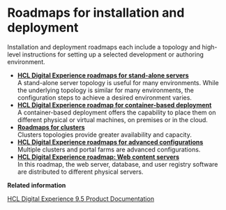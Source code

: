 # Roadmaps for installation and deployment

Installation and deployment roadmaps each include a topology and high-level instructions for setting up a selected development or authoring environment.

-   **[HCL Digital Experience roadmaps for stand-alone servers](../install/rm_standalone_parent.md)**  
A stand-alone server topology is useful for many environments. While the underlying topology is similar for many environments, the configuration steps to achieve a desired environment varies.
-   **[HCL Digital Experience roadmap for container-based deployment](../install/rm_container_parent.md)**  
A container-based deployment offers the capability to place them on different physical or virtual machines, on premises or in the cloud.
-   **[Roadmaps for clusters](../install/rm_cluster_parent.md)**  
Clusters topologies provide greater availability and capacity.
-   **[HCL Digital Experience roadmaps for advanced configurations](../install/rm_adv_parent.md)**  
Multiple clusters and portal farms are advanced configurations.
-   **[HCL Digital Experience roadmap: Web content servers](../install/rm_web_content_dev.md)**  
In this roadmap, the web server, database, and user registry software are distributed to different physical servers.


**Related information**  


[HCL Digital Experience 9.5 Product Documentation](../welcome/wp95_welcome.md)

